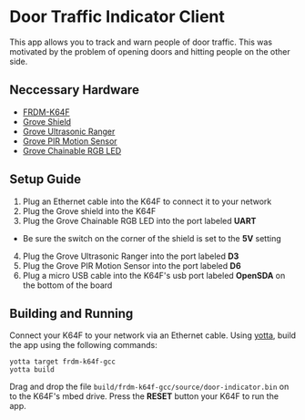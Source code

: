 # Door Traffic Indicator Client

This app allows you to track and warn people of door traffic. This was motivated by the problem of opening doors and hitting people on the other side.

## Neccessary Hardware

- [FRDM-K64F](http://www.nxp.com/products/software-and-tools/hardware-development-tools/freedom-development-boards/freedom-development-platform-for-kinetis-k64-k63-and-k24-mcus:FRDM-K64F)
- [Grove Shield](http://www.seeedstudio.com/depot/Base-Shield-V2-p-1378.html)
- [Grove Ultrasonic Ranger](http://www.seeedstudio.com/depot/Grove-Ultrasonic-Ranger-p-960.html)
- [Grove PIR Motion Sensor](http://www.seeedstudio.com/depot/Grove-PIR-Motion-Sensor-p-802.html)
- [Grove Chainable RGB LED](http://www.seeedstudio.com/depot/Grove-Chainable-RGB-LED-p-850.html)

## Setup Guide

1. Plug an Ethernet cable into the K64F to connect it to your network
2. Plug the Grove shield into the K64F
3. Plug the Grove Chainable RGB LED into the port labeled **UART**
  - Be sure the switch on the corner of the shield is set to the **5V** setting
4. Plug the Grove Ultrasonic Ranger into the port labeled **D3**
5. Plug the Grove PIR Motion Sensor into the port labeled **D6**
6. Plug a micro USB cable into the K64F's usb port labeled **OpenSDA** on the bottom of the board

## Building and Running

Connect your K64F to your network via an Ethernet cable. Using [yotta](http://yotta.mbed.com/), build the app using the following commands:

```
yotta target frdm-k64f-gcc
yotta build
```

Drag and drop the file `build/frdm-k64f-gcc/source/door-indicator.bin` on to the K64F's mbed drive. Press the **RESET** button your K64F to run the app.